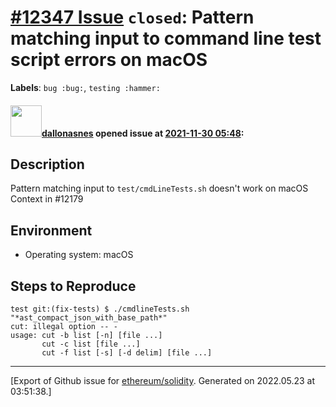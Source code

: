# [\#12347 Issue](https://github.com/ethereum/solidity/issues/12347) `closed`: Pattern matching input to command line test script errors on macOS
**Labels**: `bug :bug:`, `testing :hammer:`


#### <img src="https://avatars.githubusercontent.com/u/30935722?u=6e7aa8a74252d85548167f9fa3f21b7331098d05&v=4" width="50">[dallonasnes](https://github.com/dallonasnes) opened issue at [2021-11-30 05:48](https://github.com/ethereum/solidity/issues/12347):

## Description

Pattern matching input to `test/cmdLineTests.sh` doesn't work on macOS
Context in #12179

## Environment

- Operating system: macOS

## Steps to Reproduce
```
test git:(fix-tests) $ ./cmdlineTests.sh "*ast_compact_json_with_base_path*"
cut: illegal option -- -
usage: cut -b list [-n] [file ...]
       cut -c list [file ...]
       cut -f list [-s] [-d delim] [file ...]
```




-------------------------------------------------------------------------------



[Export of Github issue for [ethereum/solidity](https://github.com/ethereum/solidity). Generated on 2022.05.23 at 03:51:38.]
